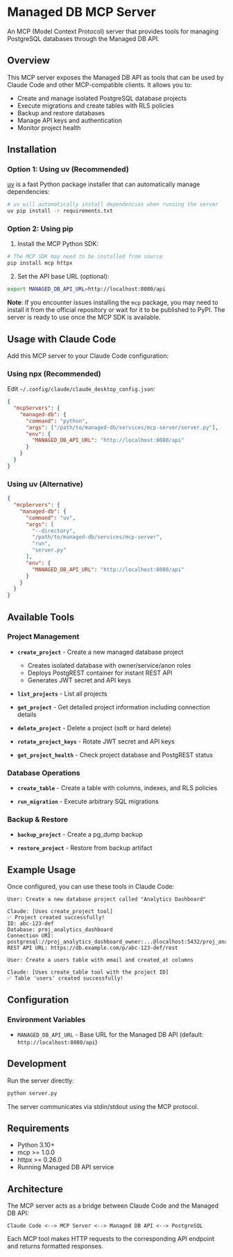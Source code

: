 # Managed DB MCP Server

An MCP (Model Context Protocol) server that provides tools for managing PostgreSQL databases through the Managed DB API.

## Overview

This MCP server exposes the Managed DB API as tools that can be used by Claude Code and other MCP-compatible clients. It allows you to:

- Create and manage isolated PostgreSQL database projects
- Execute migrations and create tables with RLS policies
- Backup and restore databases
- Manage API keys and authentication
- Monitor project health

## Installation

### Option 1: Using uv (Recommended)

[uv](https://github.com/astral-sh/uv) is a fast Python package installer that can automatically manage dependencies:

```bash
# uv will automatically install dependencies when running the server
uv pip install -r requirements.txt
```

### Option 2: Using pip

1. Install the MCP Python SDK:
```bash
# The MCP SDK may need to be installed from source
pip install mcp httpx
```

2. Set the API base URL (optional):
```bash
export MANAGED_DB_API_URL=http://localhost:8080/api
```

**Note**: If you encounter issues installing the `mcp` package, you may need to install it from the official repository or wait for it to be published to PyPI. The server is ready to use once the MCP SDK is available.

## Usage with Claude Code

Add this MCP server to your Claude Code configuration:

### Using npx (Recommended)

Edit `~/.config/claude/claude_desktop_config.json`:

```json
{
  "mcpServers": {
    "managed-db": {
      "command": "python",
      "args": ["/path/to/managed-db/services/mcp-server/server.py"],
      "env": {
        "MANAGED_DB_API_URL": "http://localhost:8080/api"
      }
    }
  }
}
```

### Using uv (Alternative)

```json
{
  "mcpServers": {
    "managed-db": {
      "command": "uv",
      "args": [
        "--directory",
        "/path/to/managed-db/services/mcp-server",
        "run",
        "server.py"
      ],
      "env": {
        "MANAGED_DB_API_URL": "http://localhost:8080/api"
      }
    }
  }
}
```

## Available Tools

### Project Management

- **`create_project`** - Create a new managed database project
  - Creates isolated database with owner/service/anon roles
  - Deploys PostgREST container for instant REST API
  - Generates JWT secret and API keys

- **`list_projects`** - List all projects

- **`get_project`** - Get detailed project information including connection details

- **`delete_project`** - Delete a project (soft or hard delete)

- **`rotate_project_keys`** - Rotate JWT secret and API keys

- **`get_project_health`** - Check project database and PostgREST status

### Database Operations

- **`create_table`** - Create a table with columns, indexes, and RLS policies

- **`run_migration`** - Execute arbitrary SQL migrations

### Backup & Restore

- **`backup_project`** - Create a pg_dump backup

- **`restore_project`** - Restore from backup artifact

## Example Usage

Once configured, you can use these tools in Claude Code:

```
User: Create a new database project called "Analytics Dashboard"

Claude: [Uses create_project tool]
✅ Project created successfully!
ID: abc-123-def
Database: proj_analytics_dashboard
Connection URI: postgresql://proj_analytics_dashboard_owner:...@localhost:5432/proj_analytics_dashboard
REST API URL: https://db.example.com/p/abc-123-def/rest
```

```
User: Create a users table with email and created_at columns

Claude: [Uses create_table tool with the project ID]
✅ Table 'users' created successfully!
```

## Configuration

### Environment Variables

- `MANAGED_DB_API_URL` - Base URL for the Managed DB API (default: `http://localhost:8080/api`)

## Development

Run the server directly:

```bash
python server.py
```

The server communicates via stdin/stdout using the MCP protocol.

## Requirements

- Python 3.10+
- mcp >= 1.0.0
- httpx >= 0.26.0
- Running Managed DB API service

## Architecture

The MCP server acts as a bridge between Claude Code and the Managed DB API:

```
Claude Code <--> MCP Server <--> Managed DB API <--> PostgreSQL
```

Each MCP tool makes HTTP requests to the corresponding API endpoint and returns formatted responses.

